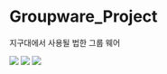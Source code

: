 # Groupware_Project
지구대에서 사용될 법한 그룹 웨어

<div>
<img src="https://img.shields.io/static/v1?label=Backend&message=Java&color=yellow" />
<img src="https://img.shields.io/static/v1?label=Frontend&message=JavaScript&color=lightblue" />
<img src="https://img.shields.io/static/v1?label=Database&message=MySQL&color=blueviolet" />
</div>
